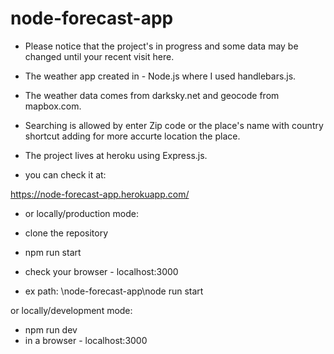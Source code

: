 # node-forecast-app

* Please notice that the project's in progress and some data may be changed until your recent visit here.
* The weather app created in - Node.js where I used handlebars.js.
* The weather data comes from darksky.net and geocode from mapbox.com.
* Searching is allowed by enter Zip code or the place's name with country shortcut adding for more accurte location the place.
* The project lives at heroku using Express.js.

* you can check it at:

https://node-forecast-app.herokuapp.com/

* or locally/production mode: 

* clone the repository
* npm run start
* check your browser - localhost:3000
* ex path: \node-forecast-app\node run start

or locally/development mode:

* npm run dev
* in a browser - localhost:3000
